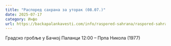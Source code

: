 ```yaml
---
title: "Распоред сахрана за уторак (08.07.)"
date: 2025-07-17
category: Инфо
url: https://backapalankavesti.com/info/raspored-sahrana/raspored-sahrana-za-utorak-08-07/
---
```


Градско гробље у Бачкој Паланци
12:00 – Прпа Никола (1977)
